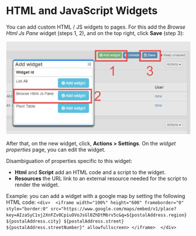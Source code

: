# HTML and JavaScript Widgets

You can add custom HTML / JS widgets to pages. For this add the  *Browse Html Js Pane* widget (steps 1, 2), and on the top right, click **Save** (step 3):

![](adding-a-html-js-widget.png)

After that, on the new widget, click, **Actions > Settings**. On the *widget properties* page, you can edit the widget. 

Disambiguation of properties specific to this widget:

* **Html** and  **Script** add an HTML code and a script to the widget.
* **Resources** the URL link to an external resource needed for the script to render the widget.

Example: you can add a widget with a google map by setting the following HTML code:
`<div>  <iframe width="100%" height="600" frameborder="0" style="border:0" src="https://www.google.com/maps/embed/v1/place?key=AIzaSyC1vj2XnFZv0CpiuOVoJsGl0ZhDtM6rv5c&q=${postalAddress.region} ${postalAddress.city} ${postalAddress.street} ${postalAddress.streetNumber}" allowfullscreen> </iframe>  </div>`